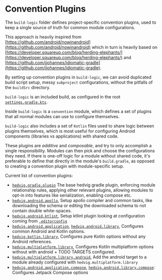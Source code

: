 # Convention Plugins

The `build-logic` folder defines project-specific convention plugins, used to keep a single
source of truth for common module configurations.

This approach is heavily inspired from
[https://github.com/android/nowinandroid](https://github.com/android/nowinandroid)
which in turn is heavily based on
[https://developer.squareup.com/blog/herding-elephants/](https://developer.squareup.com/blog/herding-elephants/)
and [https://github.com/jjohannes/idiomatic-gradle](https://github.com/jjohannes/idiomatic-gradle).

By setting up convention plugins in `build-logic`, we can avoid duplicated build script setup,
messy `subproject` configurations, without the pitfalls of the `buildSrc` directory.

`build-logic` is an included build, as configured in the root
[`settings.gradle.kts`](../settings.gradle.kts).

Inside `build-logic` is a `convention` module, which defines a set of plugins that all normal
modules can use to configure themselves.

`build-logic` also includes a set of `Kotlin` files used to share logic between plugins themselves,
which is most useful for configuring Android components (libraries vs applications) with shared
code.

These plugins are *additive* and *composable*, and try to only accomplish a single responsibility.
Modules can then pick and choose the configurations they need.
If there is one-off logic for a module without shared code, it's preferable to define that directly
in the module's `build.gradle`, as opposed to creating a convention plugin with module-specific
setup.

Current list of convention plugins:
- [`hedvig.gradle.plugin`](convention/src/main/kotlin/HedvigGradlePlugin.kt)
  The base hedvig gradle plugin, enforcing module relationship rules, applying other relevant 
  plugins, allowing modules to opt-in into features like serialization, enabling compose etc.
- [`hedvig.android.apollo`](convention/src/main/kotlin/ApolloConventionPlugin.kt),
  Setup apollo compiler and common tasks, like downloading the schema or editing the downloaded schema to not contain double white-spaces.
- [`hedvig.android.ktlint`](convention/src/main/kotlin/KtlintConventionPlugin.kt),
  Setup ktlint plugin looking at configuration coming from [`.editorconfig`](../.editorconfig)
- [`hedvig.android.application`](convention/src/main/kotlin/ApplicationConventionPlugin.kt),
  [`hedvig.android.library`](convention/src/main/kotlin/LibraryConventionPlugin.kt),
  Configures common Android and Kotlin options.
- [`hedvig.kotlin.library`](convention/src/main/kotlin/KotlinLibraryConventionPlugin.kt),
  Configures pure Kotlin options without any Android references.
- [`hedvig.multiplatform.library`](convention/src/main/kotlin/KotlinMultiplatformLibraryConventionPlugin.kt),
  Configures Kotlin multiplatform options without with android + TODO TARGETS configured.
- [`hedvig.multiplatform.library.android`](convention/src/main/kotlin/KotlinMultiplatformAndroidLibraryConventionPlugin.kt),
  Add the android target to a module already configured with `hedvig.multiplatform.library`
- [`hedvig.android.application.compose`](convention/src/main/kotlin/ApplicationComposeConventionPlugin.kt),
  [`hedvig.android.library.compose`](convention/src/main/kotlin/LibraryComposeConventionPlugin.kt):
  Configures Jetpack Compose options
